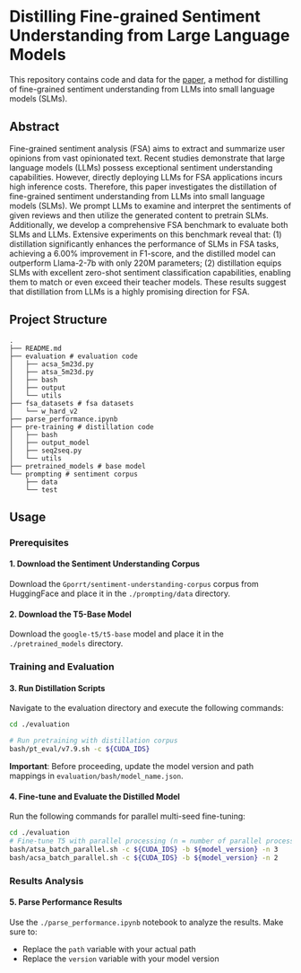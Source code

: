 # Distilling Fine-grained Sentiment Understanding from Large Language Models

This repository contains code and data for the [paper](https://arxiv.org/abs/2412.18552), a method for distilling of fine-grained sentiment understanding from LLMs into small language models (SLMs).

## Abstract

Fine-grained sentiment analysis (FSA) aims to extract and summarize user opinions from vast opinionated text. Recent studies demonstrate that large language models (LLMs) possess exceptional sentiment understanding capabilities. However, directly deploying LLMs for FSA applications incurs high inference costs. Therefore, this paper investigates the distillation of fine-grained sentiment understanding from LLMs into small language models (SLMs). We prompt LLMs to examine and interpret the sentiments of given reviews and then utilize the generated content to pretrain SLMs. Additionally, we develop a comprehensive FSA benchmark to evaluate both SLMs and LLMs. Extensive experiments on this benchmark reveal that: (1) distillation significantly enhances the performance of SLMs in FSA tasks, achieving a 6.00% improvement in F1-score, and the distilled model can outperform Llama-2-7b with only 220M parameters; (2) distillation equips SLMs with excellent zero-shot sentiment classification capabilities, enabling them to match or even exceed their teacher models. These results suggest that distillation from LLMs is a highly promising direction for FSA.

## Project Structure
```
.
├── README.md
├── evaluation # evaluation code
│   ├── acsa_5m23d.py
│   ├── atsa_5m23d.py
│   ├── bash
│   ├── output
│   └── utils
├── fsa_datasets # fsa datasets
│   └── w_hard_v2
├── parse_performance.ipynb
├── pre-training # distillation code
│   ├── bash
│   ├── output_model
│   ├── seq2seq.py
│   └── utils
├── pretrained_models # base model
└── prompting # sentiment corpus
    ├── data
    └── test

```


## Usage

### Prerequisites

#### 1. Download the Sentiment Understanding Corpus

Download the `Gporrt/sentiment-understanding-corpus` corpus from HuggingFace and place it in the `./prompting/data` directory.

#### 2. Download the T5-Base Model

Download the `google-t5/t5-base` model and place it in the `./pretrained_models` directory.

### Training and Evaluation

#### 3. Run Distillation Scripts

Navigate to the evaluation directory and execute the following commands:

```bash
cd ./evaluation

# Run pretraining with distillation corpus
bash/pt_eval/v7.9.sh -c ${CUDA_IDS}
```

**Important**: Before proceeding, update the model version and path mappings in `evaluation/bash/model_name.json`.

#### 4. Fine-tune and Evaluate the Distilled Model

Run the following commands for parallel multi-seed fine-tuning:

```bash
cd ./evaluation
# Fine-tune T5 with parallel processing (n = number of parallel processes)
bash/atsa_batch_parallel.sh -c ${CUDA_IDS} -b ${model_version} -n 3
bash/acsa_batch_parallel.sh -c ${CUDA_IDS} -b ${model_version} -n 2
```

### Results Analysis

#### 5. Parse Performance Results

Use the `./parse_performance.ipynb` notebook to analyze the results. Make sure to:

- Replace the `path` variable with your actual path
- Replace the `version` variable with your model version

